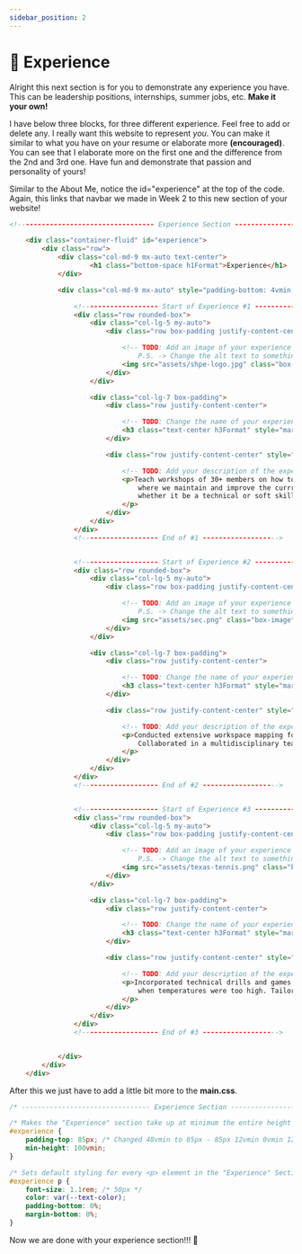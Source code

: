 ```yaml
---
sidebar_position: 2
---
```


# 🏢 Experience

Alright this next section is for you to demonstrate any experience you have. This can be leadership positions, internships, summer jobs, etc. **Make it your own!**

I have below three blocks, for three different experience. Feel free to add or delete any. I really want this website to represent *you*. You can make it similar to what you have on your resume or elaborate more **(encouraged)**. You can see that I elaborate more on the first one and the difference from the 2nd and 3rd one. Have fun and demonstrate that passion and personality of yours!

Similar to the About Me, notice the id="experience" at the top of the code. Again, this links that navbar we made in Week 2 to this new section of your website!

```html
<!---------------------------------- Experience Section ---------------------------------->

	<div class="container-fluid" id="experience">
		<div class="row">
			<div class="col-md-9 mx-auto text-center">
					<h1 class="bottom-space h1Format">Experience</h1>
			</div>

			<div class="col-md-9 mx-auto" style="padding-bottom: 4vmin;">

				<!------------------- Start of Experience #1 ------------------->
				<div class="row rounded-box">
					<div class="col-lg-5 my-auto">
						<div class="row box-padding justify-content-center">

							<!-- TODO: Add an image of your experience here! 
								P.S. -> Change the alt text to something that describes the image -->
							<img src="assets/shpe-logo.jpg" class="box-image" alt="SHPE Logo">
						</div>
					</div>

					<div class="col-lg-7 box-padding">
						<div class="row justify-content-center">

							<!-- TODO: Change the name of your experience -->
							<h3 class="text-center h3Format" style="margin-bottom: 2vmin;">Society of Hispanic Professional Engineers</h3>
						</div>

						<div class="row justify-content-center" style="margin: auto !important;">

							<!-- TODO: Add your description of the experience! -->
							<p>Teach workshops of 30+ members on how to create a personal portfolio website by utilizing HTML5, CSS, and Bootstrap. Lead meetings with the Web Development Committee
								where we maintain and improve the currrent TAMU SHPE website. I have a had a lot of fun working more with members and learning through both of the experiences,
								whether it be a technical or soft skill.
							</p>
						</div>
					</div>	
				</div>
				<!------------------- End of #1 ------------------->


				<!------------------- Start of Experience #2 ------------------->
				<div class="row rounded-box">
					<div class="col-lg-5 my-auto">
						<div class="row box-padding justify-content-center">

							<!-- TODO: Add an image of your experience here! 
								P.S. -> Change the alt text to something that describes the image -->
							<img src="assets/sec.png" class="box-image" alt="SEC Logo">
						</div>
					</div>

					<div class="col-lg-7 box-padding">
						<div class="row justify-content-center">

							<!-- TODO: Change the name of your experience -->
							<h3 class="text-center h3Format" style="margin-bottom: 2vmin;">SEC Directed Internship</h3>
						</div>

						<div class="row justify-content-center" style="margin: auto !important;">

							<!-- TODO: Add your description of the experience! -->
							<p>Conducted extensive workspace mapping for Arkysis' robotic arm using CoppeliaSim, Blender, and MATLAB
								Collaborated in a multidisciplinary team and advised the CEO to use a shorter arm that decreased costs by 60%
							</p>
						</div>
					</div>
				</div>
				<!------------------- End of #2 ------------------->


				<!------------------- Start of Experience #3 ------------------->
				<div class="row rounded-box">
					<div class="col-lg-5 my-auto">
						<div class="row box-padding justify-content-center">

							<!-- TODO: Add an image of your experience here! 
								P.S. -> Change the alt text to something that describes the image -->
							<img src="assets/texas-tennis.png" class="box-image" alt="SHPE Logo">
						</div>
					</div>

					<div class="col-lg-7 box-padding">
						<div class="row justify-content-center">

							<!-- TODO: Change the name of your experience -->
							<h3 class="text-center h3Format" style="margin-bottom: 2vmin;">Texas Tennis Academy</h3>
						</div>

						<div class="row justify-content-center" style="margin: auto !important;">

							<!-- TODO: Add your description of the experience! -->
							<p>Incorporated technical drills and games into lesson plans for players aged 4 to 17. Kept players active while ensuring their well-being 
                                when temperatures were too high. Tailored lessons based on level of experience and the area of growth each player needed to improve. 
							</p>
						</div>
					</div>	
				</div>
				<!------------------- End of #3 ------------------->


			</div>
		</div>
	</div>
```

After this we just have to add a little bit more to the **main.css**.

```css
/* -------------------------------- Experience Section -------------------------------- */

/* Makes the "Experience" section take up at minimum the entire height of the screen */
#experience {
    padding-top: 85px; /* Changed 48vmin to 85px - 85px 12vmin 0vmin 12vmin */
    min-height: 100vmin;
}

/* Sets default styling for every <p> element in the "Experience" Section */
#experience p {
    font-size: 1.1rem; /* 50px */
    color: var(--text-color);
    padding-bottom: 0%;
    margin-bottom: 0%;
}
```

Now we are done with your experience section!!! 🥳



